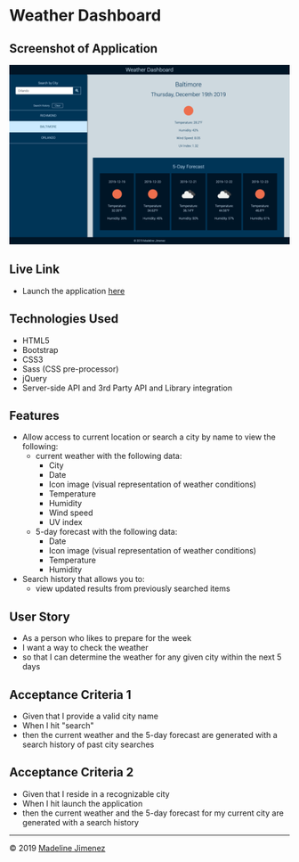 # Weather Dashboard

## Screenshot of Application

![Desktop](./assets/img/desktop.jpg)

## Live Link
- Launch the application [here](https://mijimenez.github.io/bootcamp_weather_dashboard/)

## Technologies Used
- HTML5
- Bootstrap
- CSS3
- Sass (CSS pre-processor)
- jQuery
- Server-side API and 3rd Party API and Library integration

## Features
- Allow access to current location or search a city by name to view the following:
    - current weather with the following data:
        - City
        - Date
        - Icon image (visual representation of weather conditions)
        - Temperature
        - Humidity
        -  Wind speed
        - UV index
    - 5-day forecast with the following data:
        - Date
        - Icon image (visual representation of weather conditions)
        - Temperature
        - Humidity
- Search history that allows you to:
    - view updated results from previously searched items

## User Story
- As a person who likes to prepare for the week
- I want a way to check the weather
- so that I can determine the weather for any given city within the next 5 days

## Acceptance Criteria 1
- Given that I provide a valid city name
- When I hit "search"
- then the current weather and the 5-day forecast are generated with a search history of past city searches

## Acceptance Criteria 2
- Given that I reside in a recognizable city
- When I hit launch the application
- then the current weather and the 5-day forecast for my current city are generated with a search history

- - -
© 2019 [Madeline Jimenez](https://github.com/mijimenez)